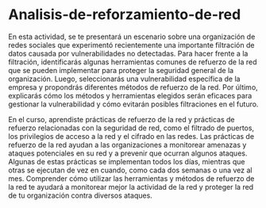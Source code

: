 # Analisis-de-reforzamiento-de-red

En esta actividad, se te presentará un escenario sobre una organización de redes sociales que experimentó recientemente una importante filtración de datos causada por vulnerabilidades no detectadas. Para hacer frente a la filtración, identificarás algunas herramientas comunes de refuerzo de la red que se pueden implementar para proteger la seguridad general de la organización. Luego, seleccionarás una vulnerabilidad específica de la empresa y propondrás diferentes métodos de refuerzo de la red. Por último, explicarás cómo los métodos y herramientas elegidos serán eficaces para gestionar la vulnerabilidad y cómo evitarán posibles filtraciones en el futuro. 

En el curso, aprendiste prácticas de refuerzo de la red y prácticas de refuerzo relacionadas con la seguridad de red, como el filtrado de puertos, los privilegios de acceso a la red y el cifrado en las redes. Las prácticas de refuerzo de la red ayudan a las organizaciones a monitorear amenazas y ataques potenciales en su red y a prevenir que ocurran algunos ataques. Algunas de estas prácticas se implementan todos los días, mientras que otras se ejecutan de vez en cuando, como cada dos semanas o una vez al mes. Comprender cómo utilizar las herramientas y métodos de refuerzo de la red te ayudará a monitorear mejor la actividad de la red y proteger la red de tu organización contra diversos ataques.

